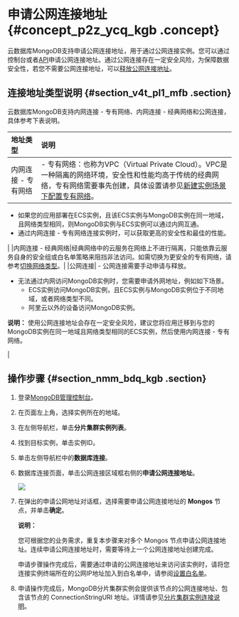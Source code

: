 # 申请公网连接地址 {#concept_p2z_ycq_kgb .concept}

云数据库MongoDB支持申请公网连接地址，用于通过公网连接实例。您可以通过控制台或者[API](../../../../../intl.zh-CN/API参考/实例管理/AllocatePublicNetworkAddress.md#)申请公网连接地址。通过公网连接存在一定安全风险，为保障数据安全性，若您不需要公网连接地址，可以[释放公网连接地址](../../../../../intl.zh-CN/用户指南/管理网络连接类型/释放公网连接地址.md#)。

## 连接地址类型说明 {#section_v4t_pl1_mfb .section}

云数据库MongoDB支持内网连接 - 专有网络、内网连接 - 经典网络和公网连接，具体参考下表说明。

|地址类型|说明|
|:---|:-|
|内网连接 - 专有网络| -   专有网络：也称为VPC（Virtual Private Cloud）。VPC是一种隔离的网络环境，安全性和性能均高于传统的经典网络，专有网络需要事先创建，具体设置请参见[新建实例场景下配置专有网络](../../../../../intl.zh-CN/用户指南/管理网络连接类型/新建实例场景下配置专有网络.md#)。
-   如果您的应用部署在ECS实例，且该ECS实例与MongoDB实例在同一地域，且网络类型相同，则MongoDB实例与ECS实例可以通过内网互通。
-   通过内网连接 - 专有网络连接实例时，可以获取更高的安全性和最佳的性能。

 |
|内网连接 - 经典网络|经典网络中的云服务在网络上不进行隔离，只能依靠云服务自身的安全组或白名单策略来阻挡非法访问。如需切换为更安全的专有网络，请参考[切换网络类型](../../../../../intl.zh-CN/用户指南/管理网络连接类型/切换实例网络类型.md#)。|
|公网连接| -   公网连接需要手动申请与释放。
-   无法通过内网访问MongoDB实例时，您需要申请外网地址，例如如下场景。
    -   ECS实例访问MongoDB实例，且ECS实例与MongoDB实例位于不同地域，或者网络类型不同。
    -   阿里云以外的设备访问MongoDB实例。

 **说明：** 使用公网连接地址会存在一定安全风险，建议您将应用迁移到与您的MongoDB实例在同一地域且网络类型相同的ECS实例，然后使用内网连接 - 专有网络。

 |

## 操作步骤 {#section_nmm_bdq_kgb .section}

1.  登录[MongoDB管理控制台](https://mongodb.console.aliyun.com/)。
2.  在页面左上角，选择实例所在的地域。
3.  在左侧导航栏，单击**分片集群实例列表**。
4.  找到目标实例，单击实例ID。
5.  单击左侧导航栏中的**数据库连接**。
6.  数据库连接页面，单击公网连接区域框右侧的**申请公网连接地址**。

    ![](http://static-aliyun-doc.oss-cn-hangzhou.aliyuncs.com/assets/img/23846/154753281337037_zh-CN.png)

7.  在弹出的申请公网地址对话框，选择需要申请公网连接地址的 **Mongos** 节点，并单击**确定**。

    **说明：** 

    您可根据您的业务需求，重复本步骤来对多个 Mongos 节点申请公网连接地址。连续申请公网连接地址时，需要等待上一个公网连接地址创建完成。

    申请步骤操作完成后，需要通过申请的公网连接地址来访问该实例时，请将您连接实例终端所在的公网IP地址加入到白名单中，请参阅[设置白名单](intl.zh-CN/分片集群快速入门/设置白名单.md#)。

8.  申请操作完成后，MongoDB分片集群实例会提供该节点的公网连接地址、包含该节点的 ConnectionStringURI 地址。详情请参见[分片集群实例连接说明](intl.zh-CN/分片集群快速入门/连接实例/分片集群实例连接说明.md#)。

